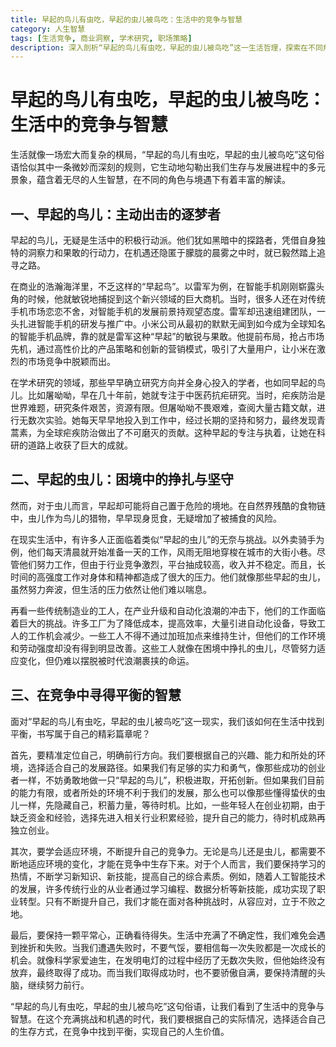 ```yaml
---
title: 早起的鸟儿有虫吃，早起的虫儿被鸟吃：生活中的竞争与智慧
category: 人生智慧
tags: [生活竞争, 商业洞察, 学术研究, 职场策略]
description: 深入剖析“早起的鸟儿有虫吃，早起的虫儿被鸟吃”这一生活哲理，探索在不同角色与境遇下的生存智慧，如何在激烈的竞争中找到平衡，实现个人价值。
---
```


# 早起的鸟儿有虫吃，早起的虫儿被鸟吃：生活中的竞争与智慧

生活就像一场宏大而复杂的棋局，“早起的鸟儿有虫吃，早起的虫儿被鸟吃”这句俗语恰似其中一条微妙而深刻的规则，它生动地勾勒出我们生存与发展进程中的多元景象，蕴含着无尽的人生智慧，在不同的角色与境遇下有着丰富的解读。

## 一、早起的鸟儿：主动出击的逐梦者
早起的鸟儿，无疑是生活中的积极行动派。他们犹如黑暗中的探路者，凭借自身独特的洞察力和果敢的行动力，在机遇还隐匿于朦胧的晨雾之中时，就已毅然踏上追寻之路。

在商业的浩瀚海洋里，不乏这样的“早起鸟”。以雷军为例，在智能手机刚刚崭露头角的时候，他就敏锐地捕捉到这个新兴领域的巨大商机。当时，很多人还在对传统手机市场恋恋不舍，对智能手机的发展前景持观望态度。雷军却迅速组建团队，一头扎进智能手机的研发与推广中。小米公司从最初的默默无闻到如今成为全球知名的智能手机品牌，靠的就是雷军这种“早起”的敏锐与果敢。他提前布局，抢占市场先机，通过高性价比的产品策略和创新的营销模式，吸引了大量用户，让小米在激烈的市场竞争中脱颖而出。

在学术研究的领域，那些早早确立研究方向并全身心投入的学者，也如同早起的鸟儿。比如屠呦呦，早在几十年前，她就专注于中医药抗疟研究。当时，疟疾防治是世界难题，研究条件艰苦，资源有限。但屠呦呦不畏艰难，查阅大量古籍文献，进行无数次实验。她每天早早地投入到工作中，经过长期的坚持和努力，最终发现青蒿素，为全球疟疾防治做出了不可磨灭的贡献。这种早起的专注与执着，让她在科研的道路上收获了巨大的成就。

## 二、早起的虫儿：困境中的挣扎与坚守
然而，对于虫儿而言，早起却可能将自己置于危险的境地。在自然界残酷的食物链中，虫儿作为鸟儿的猎物，早早现身觅食，无疑增加了被捕食的风险。

在现实生活中，有许多人正面临着类似“早起的虫儿”的无奈与挑战。以外卖骑手为例，他们每天清晨就开始准备一天的工作，风雨无阻地穿梭在城市的大街小巷。尽管他们努力工作，但由于行业竞争激烈，平台抽成较高，收入并不稳定。而且，长时间的高强度工作对身体和精神都造成了很大的压力。他们就像那些早起的虫儿，虽然努力奔波，但生活的压力依然让他们难以喘息。

再看一些传统制造业的工人，在产业升级和自动化浪潮的冲击下，他们的工作面临着巨大的挑战。许多工厂为了降低成本，提高效率，大量引进自动化设备，导致工人的工作机会减少。一些工人不得不通过加班加点来维持生计，但他们的工作环境和劳动强度却没有得到明显改善。这些工人就像在困境中挣扎的虫儿，尽管努力适应变化，但仍难以摆脱被时代浪潮裹挟的命运。

## 三、在竞争中寻得平衡的智慧
面对“早起的鸟儿有虫吃，早起的虫儿被鸟吃”这一现实，我们该如何在生活中找到平衡，书写属于自己的精彩篇章呢？

首先，要精准定位自己，明确前行方向。我们要根据自己的兴趣、能力和所处的环境，选择适合自己的发展路径。如果我们有足够的实力和勇气，像那些成功的创业者一样，不妨勇敢地做一只“早起的鸟儿”，积极进取，开拓创新。但如果我们目前的能力有限，或者所处的环境不利于我们的发展，那么也可以像那些懂得蛰伏的虫儿一样，先隐藏自己，积蓄力量，等待时机。比如，一些年轻人在创业初期，由于缺乏资金和经验，选择先进入相关行业积累经验，提升自己的能力，待时机成熟再独立创业。

其次，要学会适应环境，不断提升自己的竞争力。无论是鸟儿还是虫儿，都需要不断地适应环境的变化，才能在竞争中生存下来。对于个人而言，我们要保持学习的热情，不断学习新知识、新技能，提高自己的综合素质。例如，随着人工智能技术的发展，许多传统行业的从业者通过学习编程、数据分析等新技能，成功实现了职业转型。只有不断提升自己，我们才能在面对各种挑战时，从容应对，立于不败之地。

最后，要保持一颗平常心，正确看待得失。生活中充满了不确定性，我们难免会遇到挫折和失败。当我们遭遇失败时，不要气馁，要相信每一次失败都是一次成长的机会。就像科学家爱迪生，在发明电灯的过程中经历了无数次失败，但他始终没有放弃，最终取得了成功。而当我们取得成功时，也不要骄傲自满，要保持清醒的头脑，继续努力前行。

“早起的鸟儿有虫吃，早起的虫儿被鸟吃”这句俗语，让我们看到了生活中的竞争与智慧。在这个充满挑战和机遇的时代，我们要根据自己的实际情况，选择适合自己的生存方式，在竞争中找到平衡，实现自己的人生价值。